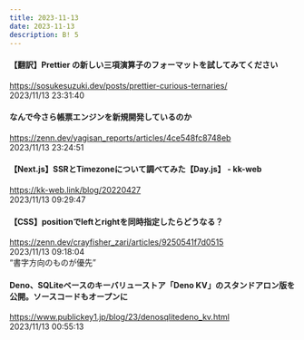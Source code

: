 ```yaml
---
title: 2023-11-13
date: 2023-11-13
description: B! 5
---
```


#### 【翻訳】Prettier の新しい三項演算子のフォーマットを試してみてください
https://sosukesuzuki.dev/posts/prettier-curious-ternaries/<br>
2023/11/13 23:31:40<br>


#### なんで今さら帳票エンジンを新規開発しているのか
https://zenn.dev/yagisan_reports/articles/4ce548fc8748eb<br>
2023/11/13 23:24:51<br>


#### 【Next.js】SSRとTimezoneについて調べてみた【Day.js】 - kk-web
https://kk-web.link/blog/20220427<br>
2023/11/13 09:29:47<br>


#### 【CSS】positionでleftとrightを同時指定したらどうなる？
https://zenn.dev/crayfisher_zari/articles/9250541f7d0515<br>
2023/11/13 09:18:04<br>
“書字方向のものが優先”


#### Deno、SQLiteベースのキーバリューストア「Deno KV」のスタンドアロン版を公開。ソースコードもオープンに
https://www.publickey1.jp/blog/23/denosqlitedeno_kv.html<br>
2023/11/13 00:55:13<br>


